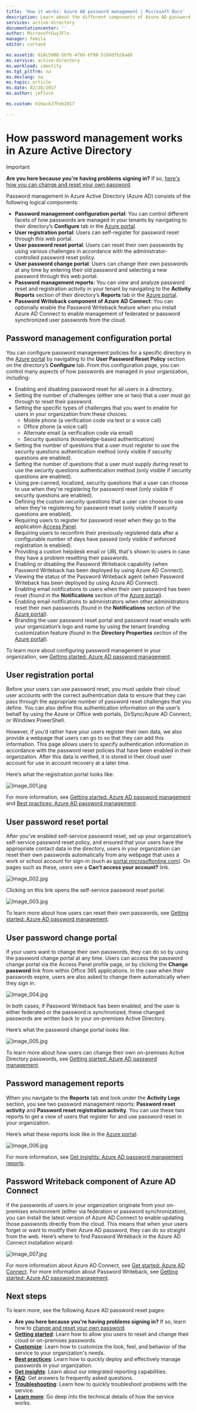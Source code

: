 ```yaml
---
title: 'How it works: Azure AD password management | Microsoft Docs'
description: Learn about the different components of Azure AD password management--including where users register, reset, and change their passwords, and where admins configure, report on, and enable management of on-premises Active Directory passwords.
services: active-directory
documentationcenter: ''
author: MicrosoftGuyJFlo
manager: femila
editor: curtand

ms.assetid: 618c5908-5bf6-4f0d-bf88-5168dfb28a88
ms.service: active-directory
ms.workload: identity
ms.tgt_pltfrm: na
ms.devlang: na
ms.topic: article
ms.date: 02/28/2017
ms.author: joflore

ms.custom: H1Hack27Feb2017

---
```

# How password management works in Azure Active Directory
> [!IMPORTANT]
> **Are you here because you're having problems signing in?** If so, [here's how you can change and reset your own password](active-directory-passwords-update-your-own-password.md#reset-your-password).

Password management in Azure Active Directory (Azure AD) consists of the following logical components:

* **Password management configuration portal**: You can control different facets of how passwords are managed in your tenants by navigating to their directory’s **Configure** tab in the [Azure portal](https://manage.windowsazure.com).
* **User registration portal**: Users can self-register for password reset through this web portal.
* **User password reset portal**: Users can reset their own passwords by using various challenges in accordance with the administrator-controlled password reset policy.
* **User password change portal**: Users can change their own passwords at any time by entering their old password and selecting a new password through this web portal.
* **Password management reports**: You can view and analyze password reset and registration activity in your tenant by navigating to the **Activity Reports** section of their directory’s **Reports** tab in the [Azure portal](https://manage.windowsazure.com).
* **Password Writeback component of Azure AD Connect**: You can optionally enable the Password Writeback feature when you install Azure AD Connect to enable management of federated or password synchronized user passwords from the cloud.

## Password management configuration portal
You can configure password management policies for a specific directory in the [Azure portal](https://manage.windowsazure.com) by navigating to the **User Password Reset Policy** section on the directory’s **Configure** tab. From this configuration page, you can control many aspects of how passwords are managed in your organization, including:

* Enabling and disabling password reset for all users in a directory.
* Setting the number of challenges (either one or two) that a user must go through to reset their password.
* Setting the specific types of challenges that you want to enable for users in your organization from these choices:
  * Mobile phone (a verification code via text or a voice call)
  * Office phone (a voice call)
  * Alternate email (a verification code via email)
  * Security questions (knowledge-based authentication)
* Setting the number of questions that a user must register to use the security questions authentication method (only visible if security questions are enabled).
* Setting the number of questions that a user must supply during reset to use the security questions authentication method (only visible if security questions are enabled).
* Using pre-canned, localized, security questions that a user can choose to use when they're registering for password reset (only visible if security questions are enabled).
* Defining the custom security questions that a user can choose to use when they're registering for password reset (only visible if security questions are enabled).
* Requiring users to register for password reset when they go to the application [Access Panel](http://myapps.microsoft.com).
* Requiring users to reconfirm their previously registered data after a configurable number of days have passed (only visible if enforced registration is enabled).
* Providing a custom helpdesk email or URL that's shown to users in case they have a problem resetting their passwords.
* Enabling or disabling the Password Writeback capability (when Password Writeback has been deployed by using Azure AD Connect).
* Viewing the status of the Password Writeback agent (when Password Writeback has been deployed by using Azure AD Connect).
* Enabling email notifications to users when their own password has been reset (found in the **Notifications** section of the [Azure portal](https://manage.windowsazure.com)).
* Enabling email notifications to administrators when other administrators reset their own passwords (found in the **Notifications** section of the [Azure portal](https://manage.windowsazure.com)).
* Branding the user password reset portal and password reset emails with your organization’s logo and name by using the tenant branding customization feature (found in the **Directory Properties** section of the [Azure portal](https://manage.windowsazure.com)).

To learn more about configuring password management in your organization, see [Getting started: Azure AD password management](active-directory-passwords-getting-started.md).

## User registration portal
Before your users can use password reset, you must update their cloud user accounts with the correct authentication data to ensure that they can pass through the appropriate number of password reset challenges that you define. You can also define this authentication information on the user’s behalf by using the Azure or Office web portals, DirSync/Azure AD Connect, or Windows PowerShell.

However, if you’d rather have your users register their own data, we also provide a webpage that users can go to so that they can add this information. This page allows users to specify authentication information in accordance with the password reset policies that have been enabled in their organization. After this data is verified, it is stored in their cloud user account for use in account recovery at a later time.

Here’s what the registration portal looks like:

  ![][001]

For more information, see [Getting started: Azure AD password management](active-directory-passwords-getting-started.md) and [Best practices: Azure AD password management](active-directory-passwords-best-practices.md).

## User password reset portal
After you've enabled self-service password reset, set up your organization’s self-service password reset policy, and ensured that your users have the appropriate contact data in the directory, users in your organization can reset their own passwords automatically from any webpage that uses a work or school account for sign-in (such as [portal.microsoftonline.com](https://portal.microsoftonline.com)). On pages such as these, users see a **Can’t access your account?** link.

  ![][002]

Clicking on this link opens the self-service password reset portal.

  ![][003]

To learn more about how users can reset their own passwords, see [Getting started: Azure AD password management](active-directory-passwords-getting-started.md).

## User password change portal
If your users want to change their own passwords, they can do so by using the password change portal at any time. Users can access the password change portal via the Access Panel profile page, or by clicking the **Change password** link from within Office 365 applications. In the case when their passwords expire, users are also asked to change them automatically when they sign in.

  ![][004]

In both cases, if Password Writeback has been enabled, and the user is either federated or the password is synchronized, these changed passwords are written back to your on-premises Active Directory.

Here’s what the password change portal looks like:

  ![][005]

To learn more about how users can change their own on-premises Active Directory passwords, see [Getting started: Azure AD password management](active-directory-passwords-getting-started.md).

## Password management reports
When you navigate to the **Reports** tab and look under the **Activity Logs** section, you see two password management reports: **Password reset activity** and **Password reset registration activity**. You can use these two reports to get a view of users that register for and use password reset in your organization.

Here’s what these reports look like in the [Azure portal](https://manage.windowsazure.com):

  ![][006]

For more information, see [Get insights: Azure AD password management reports](active-directory-passwords-get-insights.md).

## Password Writeback component of Azure AD Connect
If the passwords of users in your organization originate from your on-premises environment (either via federation or password synchronization), you can install the latest version of Azure AD Connect to enable updating those passwords directly from the cloud. This means that when your users forget or want to modify their Azure AD password, they can do so straight from the web. Here’s where to find Password Writeback in the Azure AD Connect installation wizard:

  ![][007]

For more information about Azure AD Connect, see [Get started: Azure AD Connect](active-directory-aadconnect.md). For more information about Password Writeback, see [Getting started: Azure AD password management](active-directory-passwords-getting-started.md).


## Next steps

To learn more, see the following Azure AD password reset pages:

* **Are you here because you're having problems signing in?** If so, learn how to [change and reset your own password](active-directory-passwords-update-your-own-password.md#reset-your-password).
* [**Getting started**](active-directory-passwords-getting-started.md): Learn how to allow you users to reset and change their cloud or on-premises passwords.
* [**Customize**](active-directory-passwords-customize.md): Learn how to customize the look, feel, and behavior of the service to your organization's needs.
* [**Best practices**](active-directory-passwords-best-practices.md): Learn how to quickly deploy and effectively manage passwords in your organization.
* [**Get insights**](active-directory-passwords-get-insights.md): Learn about our integrated reporting capabilities.
* [**FAQ**](active-directory-passwords-faq.md): Get answers to frequently asked questions.
* [**Troubleshooting**](active-directory-passwords-troubleshoot.md): Learn how to quickly troubleshoot problems with the service.
* [**Learn more**](active-directory-passwords-learn-more.md): Go deep into the technical details of how the service works.

[001]: ./media/active-directory-passwords-how-it-works/001.jpg "Image_001.jpg"
[002]: ./media/active-directory-passwords-how-it-works/002.jpg "Image_002.jpg"
[003]: ./media/active-directory-passwords-how-it-works/003.jpg "Image_003.jpg"
[004]: ./media/active-directory-passwords-how-it-works/004.jpg "Image_004.jpg"
[005]: ./media/active-directory-passwords-how-it-works/005.jpg "Image_005.jpg"
[006]: ./media/active-directory-passwords-how-it-works/006.jpg "Image_006.jpg"
[007]: ./media/active-directory-passwords-how-it-works/007.jpg "Image_007.jpg"
